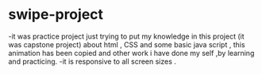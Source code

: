 # swipe-project
-it was practice project just trying to put my knowledge in this project (it was capstone project) about html , CSS and some basic java script , this animation has been copied and other work i have done my self ,by learning and practicing.
-it is responsive to all screen sizes .
